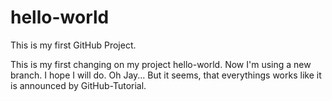 # hello-world
This is my first GitHub Project.

This is my first changing on my project hello-world. Now I'm using a new branch. I hope I will do. Oh Jay... 
But it seems, that everythings works like it is announced by GitHub-Tutorial.
